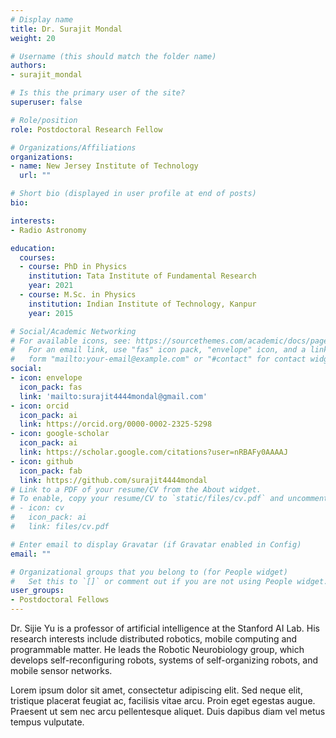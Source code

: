 ```yaml
---
# Display name
title: Dr. Surajit Mondal
weight: 20

# Username (this should match the folder name)
authors:
- surajit_mondal

# Is this the primary user of the site?
superuser: false

# Role/position
role: Postdoctoral Research Fellow

# Organizations/Affiliations
organizations:
- name: New Jersey Institute of Technology
  url: ""

# Short bio (displayed in user profile at end of posts)
bio: 

interests:
- Radio Astronomy

education:
  courses:
  - course: PhD in Physics
    institution: Tata Institute of Fundamental Research
    year: 2021
  - course: M.Sc. in Physics
    institution: Indian Institute of Technology, Kanpur
    year: 2015

# Social/Academic Networking
# For available icons, see: https://sourcethemes.com/academic/docs/page-builder/#icons
#   For an email link, use "fas" icon pack, "envelope" icon, and a link in the
#   form "mailto:your-email@example.com" or "#contact" for contact widget.
social:
- icon: envelope
  icon_pack: fas
  link: 'mailto:surajit4444mondal@gmail.com'
- icon: orcid
  icon_pack: ai
  link: https://orcid.org/0000-0002-2325-5298
- icon: google-scholar
  icon_pack: ai
  link: https://scholar.google.com/citations?user=nRBAFy0AAAAJ
- icon: github
  icon_pack: fab
  link: https://github.com/surajit4444mondal
# Link to a PDF of your resume/CV from the About widget.
# To enable, copy your resume/CV to `static/files/cv.pdf` and uncomment the lines below.
# - icon: cv
#   icon_pack: ai
#   link: files/cv.pdf

# Enter email to display Gravatar (if Gravatar enabled in Config)
email: ""

# Organizational groups that you belong to (for People widget)
#   Set this to `[]` or comment out if you are not using People widget.
user_groups:
- Postdoctoral Fellows
---
```


Dr. Sijie Yu is a professor of artificial intelligence at the Stanford AI Lab. His research interests include distributed robotics, mobile computing and programmable matter. He leads the Robotic Neurobiology group, which develops self-reconfiguring robots, systems of self-organizing robots, and mobile sensor networks.

Lorem ipsum dolor sit amet, consectetur adipiscing elit. Sed neque elit, tristique placerat feugiat ac, facilisis vitae arcu. Proin eget egestas augue. Praesent ut sem nec arcu pellentesque aliquet. Duis dapibus diam vel metus tempus vulputate.

